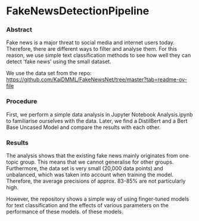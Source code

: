 # FakeNewsDetectionPipeline

### Abstract
Fake news is a major threat to social media and internet users today. Therefore, there are different ways to filter and analyse them.
For this reason, we use simple text classification methods to see how well they can detect 'fake news' using the small dataset.

We use the data set from the repo: https://github.com/KaiDMML/FakeNewsNet/tree/master?tab=readme-ov-file

### Procedure

First, we perform a simple data analysis in Jupyter Notebook Analysis.ipynb to familiarise ourselves with the data.
Later, we find a DistilBert and a Bert Base Uncased Model and compare the results with each other.

### Results

The analysis shows that the existing fake news mainly originates from one topic group. This means that we cannot generalise for other groups.
Furthermore, the data set is very small (20,000 data points) and unbalanced, which was taken into account when training the model. Therefore, the average precisions of approx. 83-85% 
are not particularly high.

However, the repository shows a simple way of using finger-tuned models for text classification and the effects of various parameters on the performance of these models.
of these models.
